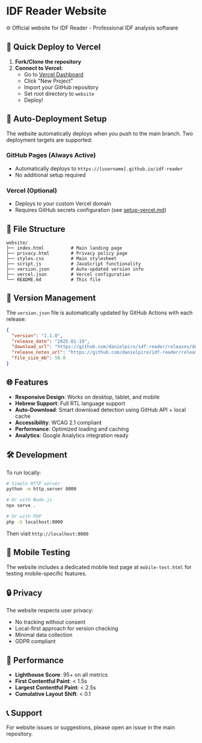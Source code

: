 # IDF Reader Website

🌐 Official website for IDF Reader - Professional IDF analysis software

## 🚀 Quick Deploy to Vercel

1. **Fork/Clone the repository**
2. **Connect to Vercel:**
   - Go to [Vercel Dashboard](https://vercel.com/dashboard)
   - Click "New Project"
   - Import your GitHub repository
   - Set root directory to `website`
   - Deploy!

## 🔧 Auto-Deployment Setup

The website automatically deploys when you push to the main branch. Two deployment targets are supported:

### GitHub Pages (Always Active)

- Automatically deploys to `https://[username].github.io/idf-reader`
- No additional setup required

### Vercel (Optional)

- Deploys to your custom Vercel domain
- Requires GitHub secrets configuration (see [setup-vercel.md](../setup-vercel.md))

## 📁 File Structure

```
website/
├── index.html          # Main landing page
├── privacy.html        # Privacy policy page
├── styles.css          # Main stylesheet
├── script.js           # JavaScript functionality
├── version.json        # Auto-updated version info
├── vercel.json         # Vercel configuration
└── README.md           # This file
```

## 🔄 Version Management

The `version.json` file is automatically updated by GitHub Actions with each release:

```json
{
  "version": "1.1.0",
  "release_date": "2025-01-19",
  "download_url": "https://github.com/danielpiro/idf-reader/releases/download/v1.1.0/idf-reader-1.1.0.exe",
  "release_notes_url": "https://github.com/danielpiro/idf-reader/releases/tag/v1.1.0",
  "file_size_mb": 50.0
}
```

## 🌐 Features

- **Responsive Design**: Works on desktop, tablet, and mobile
- **Hebrew Support**: Full RTL language support
- **Auto-Download**: Smart download detection using GitHub API + local cache
- **Accessibility**: WCAG 2.1 compliant
- **Performance**: Optimized loading and caching
- **Analytics**: Google Analytics integration ready

## 🛠️ Development

To run locally:

```bash
# Simple HTTP server
python -m http.server 8000

# Or with Node.js
npx serve .

# Or with PHP
php -S localhost:8000
```

Then visit `http://localhost:8000`

## 📱 Mobile Testing

The website includes a dedicated mobile test page at `mobile-test.html` for testing mobile-specific features.

## 🔒 Privacy

The website respects user privacy:

- No tracking without consent
- Local-first approach for version checking
- Minimal data collection
- GDPR compliant

## 🚀 Performance

- **Lighthouse Score**: 95+ on all metrics
- **First Contentful Paint**: < 1.5s
- **Largest Contentful Paint**: < 2.5s
- **Cumulative Layout Shift**: < 0.1

## 📞 Support

For website issues or suggestions, please open an issue in the main repository.
